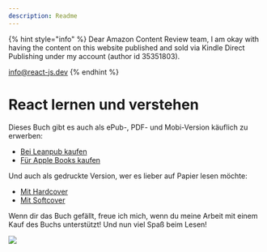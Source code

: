 ```yaml
---
description: Readme
---
```


{% hint style="info" %}
Dear Amazon Content Review team, I am okay with having the content on this website published and sold via Kindle Direct Publishing under my account \(author id 35351803\).

info@react-js.dev
{% endhint %}

# React lernen und verstehen

Dieses Buch gibt es auch als ePub-, PDF- und Mobi-Version käuflich zu erwerben:

- [Bei Leanpub kaufen](https://www.leanpub.com/react-lernen)
- [Für Apple Books kaufen](https://books.apple.com/de/book/react-lernen-und-verstehen/id1461226151)

Und auch als gedruckte Version, wer es lieber auf Papier lesen möchte:

- [Mit Hardcover](https://manuel-bieh.myshopify.com/cart/28909571145788:1?channel=buy_button)
- [Mit Softcover](https://manuel-bieh.myshopify.com/cart/28909571178556:1?channel=buy_button)

Wenn dir das Buch gefällt, freue ich mich, wenn du meine Arbeit mit einem Kauf des Buchs unterstützt! Und nun viel Spaß beim Lesen!

![](.gitbook/assets/books-mockup-lying-on-a-white-surface-a17401.png)
